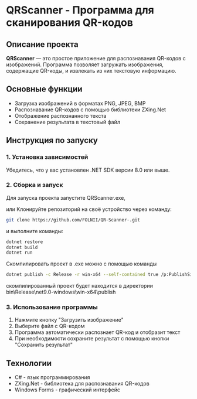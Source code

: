 # QRScanner - Программа для сканирования QR-кодов

## Описание проекта
**QRScanner** — это простое приложение для распознавания QR-кодов с изображений. Программа позволяет загружать изображения, содержащие QR-коды, и извлекать из них текстовую информацию.

## Основные функции
- Загрузка изображений в форматах PNG, JPEG, BMP
- Распознавание QR-кодов с помощью библиотеки ZXing.Net
- Отображение распознанного текста
- Сохранение результата в текстовый файл

## Инструкция по запуску

### 1. Установка зависимостей
Убедитесь, что у вас установлен .NET SDK версии 8.0 или выше.

### 2. Сборка и запуск
Для запуска проекта запустите QRScanner.exe,

или Клонируйте репозиторий на своё устройство через команду:
```sh
git clone https://github.com/FOLNII/QR-Scanner-.git
```
и выполните команды:
```sh
dotnet restore
dotnet build
dotnet run
```
Скомпилировать проект в .exe можно с помощью команды
```sh
dotnet publish -c Release -r win-x64 --self-contained true /p:PublishSingleFile=true
```
скомпилированный проект будет находится в директории bin\Release\net9.0-windows\win-x64\publish

### 3. Использование программы
1. Нажмите кнопку "Загрузить изображение"
2. Выберите файл с QR-кодом
3. Программа автоматически распознает QR-код и отобразит текст
4. При необходимости сохраните результат с помощью кнопки "Сохранить результат"

## Технологии
- C# - язык программирования
- ZXing.Net - библиотека для распознавания QR-кодов
- Windows Forms - графический интерфейс
